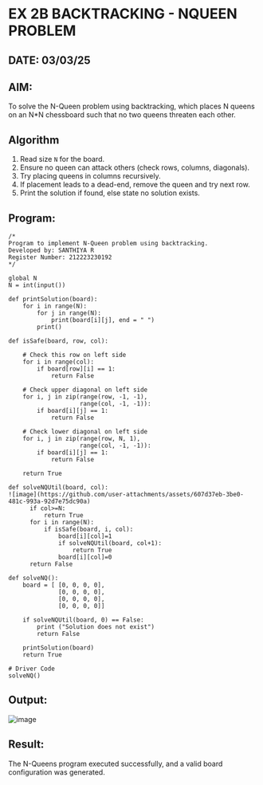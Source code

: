 # EX 2B BACKTRACKING - NQUEEN PROBLEM
## DATE: 03/03/25
## AIM:
To solve the N-Queen problem using backtracking, which places N queens on an N*N chessboard such that no two queens threaten each other.


## Algorithm

1. Read size `N` for the board.  
2. Ensure no queen can attack others (check rows, columns, diagonals).  
3. Try placing queens in columns recursively.  
4. If placement leads to a dead-end, remove the queen and try next row.  
5. Print the solution if found, else state no solution exists. 

## Program:
```
/*
Program to implement N-Queen problem using backtracking.
Developed by: SANTHIYA R
Register Number: 212223230192
*/
```
```
global N
N = int(input())
 
def printSolution(board):
    for i in range(N):
        for j in range(N):
            print(board[i][j], end = " ")
        print()
 
def isSafe(board, row, col):
 
    # Check this row on left side
    for i in range(col):
        if board[row][i] == 1:
            return False
 
    # Check upper diagonal on left side
    for i, j in zip(range(row, -1, -1),
                    range(col, -1, -1)):
        if board[i][j] == 1:
            return False
 
    # Check lower diagonal on left side
    for i, j in zip(range(row, N, 1),
                    range(col, -1, -1)):
        if board[i][j] == 1:
            return False
 
    return True
 
def solveNQUtil(board, col):
![image](https://github.com/user-attachments/assets/607d37eb-3be0-481c-993a-92d7e75dc90a)
      if col>=N:
          return True
      for i in range(N):
          if isSafe(board, i, col):
              board[i][col]=1
              if solveNQUtil(board, col+1):
                  return True
              board[i][col]=0
      return False
      
def solveNQ():
    board = [ [0, 0, 0, 0],
              [0, 0, 0, 0],
              [0, 0, 0, 0],
              [0, 0, 0, 0]]
              
    if solveNQUtil(board, 0) == False:
        print ("Solution does not exist")
        return False
 
    printSolution(board)
    return True
 
# Driver Code
solveNQ()

```
## Output:

![image](https://github.com/user-attachments/assets/839a4166-f1b0-4628-8302-3494f8ab39f0)



## Result:
The N-Queens program executed successfully, and a valid board configuration was generated.
